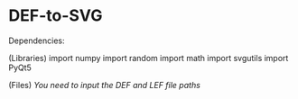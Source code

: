 # DEF-to-SVG
Dependencies:

(Libraries)
import numpy 
import random
import math
import svgutils
import PyQt5 

(Files) 
*You need to input the DEF and LEF file paths* 


